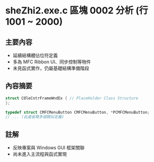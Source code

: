 # sheZhi2.exe.c 區塊 0002 分析 (行 1001 ~ 2000)

## 主要內容
- 延續結構體佔位符定義
- 多為 MFC Ribbon UI、同步控制等物件
- 未見函式實作，仍屬基礎結構準備階段

## 內容摘要
```c
struct COleCntrFrameWndEx { // PlaceHolder Class Structure
};

typedef struct CMFCMenuButton CMFCMenuButton, *PCMFCMenuButton;
// ... (此處省略多個類似定義)
```

## 註解
- 反映專案與 Windows GUI 框架關聯
- 尚未進入主流程與函式實現
